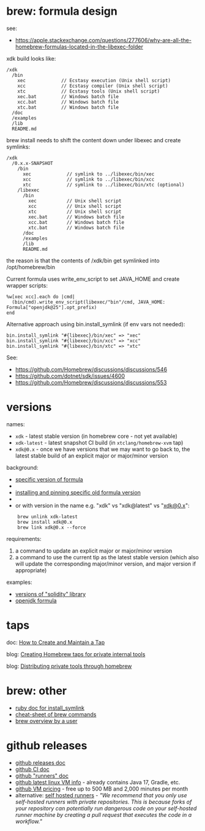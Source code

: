 
# brew: formula design

see:
* https://apple.stackexchange.com/questions/277606/why-are-all-the-homebrew-formulas-located-in-the-libexec-folder

xdk build looks like:

    /xdk
      /bin
        xec             // Ecstasy execution (Unix shell script)
        xcc             // Ecstasy compiler (Unix shell script)
        xtc             // Ecstasy tools (Unix shell script)
        xec.bat         // Windows batch file
        xcc.bat         // Windows batch file
        xtc.bat         // Windows batch file
      /doc
      /examples
      /lib
      README.md

brew install needs to shift the content down under libexec and create symlinks:

    /xdk
      /0.x.x-SNAPSHOT
        /bin
          xec             // symlink to ../libexec/bin/xec
          xcc             // symlink to ../libexec/bin/xcc
          xtc             // symlink to ../libexec/bin/xtc (optional)
        /libexec
          /bin
            xec           // Unix shell script
            xcc           // Unix shell script
            xtc           // Unix shell script
            xec.bat       // Windows batch file
            xcc.bat       // Windows batch file
            xtc.bat       // Windows batch file
          /doc
          /examples
          /lib
          README.md

the reason is that the contents of /xdk/bin get symlinked into /opt/homebrew/bin

Current formula uses write_env_script to set JAVA_HOME and create wrapper scripts:

    %w[xec xcc].each do |cmd|
      (bin/cmd).write_env_script(libexec/"bin"/cmd, JAVA_HOME: Formula["openjdk@25"].opt_prefix)
    end

Alternative approach using bin.install_symlink (if env vars not needed):

    bin.install_symlink "#{libexec}/bin/xec" => "xec"
    bin.install_symlink "#{libexec}/bin/xcc" => "xcc"
    bin.install_symlink "#{libexec}/bin/xtc" => "xtc"
  
See:
* https://github.com/Homebrew/discussions/discussions/546
* https://github.com/dotnet/sdk/issues/4600
* https://github.com/Homebrew/discussions/discussions/553
       
# versions

names:

* `xdk` - latest stable version (in homebrew core - not yet available)
* `xdk-latest` - latest snapshot CI build (in `xtclang/homebrew-xvm` tap)
* `xdk@0.x` - once we have versions that we may want to go back to, the latest stable
  build of an explicit major or major/minor version 

background:

* [specific version of formula](https://stackoverflow.com/questions/3987683/homebrew-install-specific-version-of-formula)
*
* [installing and pinning specific old formula version](https://remarkablemark.org/blog/2017/02/03/install-brew-package-version/)
*
* or with version in the name e.g. "xdk" vs "xdk@latest" vs "xdk@0.x":

```
    brew unlink xdk-latest
    brew install xdk@0.x
    brew link xdk@0.x --force
```

requirements:

1. a command to update an explicit major or major/minor version
2. a command to use the current tip as the latest stable version (which also will
   update the corresponding major/minor version, and major version if appropriate)
                             
examples:
* [versions of "solidity" library](https://github.com/ethereum/homebrew-ethereum#readme)
* [openjdk formula](https://github.com/Homebrew/homebrew-core/blob/HEAD/Formula/openjdk.rb)


# taps

doc: [How to Create and Maintain a Tap](https://github.com/Homebrew/brew/blob/master/docs/How-to-Create-and-Maintain-a-Tap.md)

blog: [Creating Homebrew taps for private internal tools](https://medium.com/prodopsio/creating-homebrew-taps-for-private-internal-tools-c41363d58ab0)

blog: [Distributing private tools through homebrew](https://vanwollingen.nl/distributing-private-tools-through-homebrew-d046761fb3a1)

# brew: other

* [ruby doc for install_symlink](https://rubydoc.brew.sh/Pathname#install_symlink-instance_method)
* [cheat-sheet of brew commands](https://devhints.io/homebrew)
* [brew overview by a user](https://opensource.com/article/20/6/homebrew-mac)
                                                                     
# github releases

* [github releases doc](https://docs.github.com/en/repositories/releasing-projects-on-github/about-releases)
* [github CI doc](https://docs.github.com/en/actions/automating-builds-and-tests/about-continuous-integration)
* [github "runners" doc](https://docs.github.com/en/actions/using-github-hosted-runners/about-github-hosted-runners)
* [github latest linux VM info](https://github.com/actions/virtual-environments/blob/main/images/linux/Ubuntu2004-Readme.md) -
  already contains Java 17, Gradle, etc.
* [github VM pricing](https://docs.github.com/en/billing/managing-billing-for-github-actions/about-billing-for-github-actions) - 
  free up to 500 MB and 2,000 minutes per month
* alternative: [self hosted runners](https://docs.github.com/en/actions/hosting-your-own-runners/about-self-hosted-runners) -
  _"We recommend that you only use self-hosted runners with private repositories.
  This is because forks of your repository can potentially run dangerous code on your
  self-hosted runner machine by creating a pull request that executes the code in a
  workflow."_